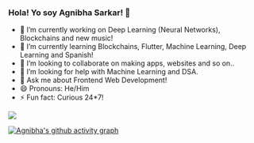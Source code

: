 ### Hola! Yo soy Agnibha Sarkar! 👋

- 🔭 I’m currently working on Deep Learning (Neural Networks), Blockchains and new music!
- 🌱 I’m currently learning Blockchains, Flutter, Machine Learning, Deep Learning and Spanish!
- 👯 I’m looking to collaborate on making apps, websites and so on..
- 🤔 I’m looking for help with Machine Learning and DSA.
- 💬 Ask me about Frontend Web Development!
- 😄 Pronouns: He/Him
- ⚡ Fun fact: Curious 24*7! 
<!-- - 📫 How to reach me: ... -->

<img src = "https://github-readme-stats.vercel.app/api?username=casafurix&&show_icons=true&title_color=ffffff&icon_color=219F94&text_color=daf7dc&bg_color=1A1A40">

[![Agnibha's github activity graph](https://github-readme-activity-graph.cyclic.app/graph?username=casafurix)](https://github.com/casafurix/github-readme-activity-graph)
